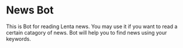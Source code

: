 # News Bot
This is Bot for reading Lenta news. You may use it if you want to read a certain catagory of news.
Bot will help you to find news using your keywords.
